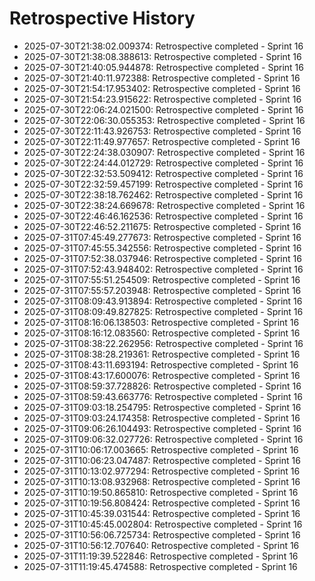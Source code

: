 # Retrospective History

- 2025-07-30T21:38:02.009374: Retrospective completed - Sprint 16
- 2025-07-30T21:38:08.388613: Retrospective completed - Sprint 16
- 2025-07-30T21:40:05.944878: Retrospective completed - Sprint 16
- 2025-07-30T21:40:11.972388: Retrospective completed - Sprint 16
- 2025-07-30T21:54:17.953402: Retrospective completed - Sprint 16
- 2025-07-30T21:54:23.915622: Retrospective completed - Sprint 16
- 2025-07-30T22:06:24.021500: Retrospective completed - Sprint 16
- 2025-07-30T22:06:30.055353: Retrospective completed - Sprint 16
- 2025-07-30T22:11:43.926753: Retrospective completed - Sprint 16
- 2025-07-30T22:11:49.977657: Retrospective completed - Sprint 16
- 2025-07-30T22:24:38.030907: Retrospective completed - Sprint 16
- 2025-07-30T22:24:44.012729: Retrospective completed - Sprint 16
- 2025-07-30T22:32:53.509412: Retrospective completed - Sprint 16
- 2025-07-30T22:32:59.457199: Retrospective completed - Sprint 16
- 2025-07-30T22:38:18.762462: Retrospective completed - Sprint 16
- 2025-07-30T22:38:24.669678: Retrospective completed - Sprint 16
- 2025-07-30T22:46:46.162536: Retrospective completed - Sprint 16
- 2025-07-30T22:46:52.211675: Retrospective completed - Sprint 16
- 2025-07-31T07:45:49.277673: Retrospective completed - Sprint 16
- 2025-07-31T07:45:55.342556: Retrospective completed - Sprint 16
- 2025-07-31T07:52:38.037946: Retrospective completed - Sprint 16
- 2025-07-31T07:52:43.948402: Retrospective completed - Sprint 16
- 2025-07-31T07:55:51.254509: Retrospective completed - Sprint 16
- 2025-07-31T07:55:57.203948: Retrospective completed - Sprint 16
- 2025-07-31T08:09:43.913894: Retrospective completed - Sprint 16
- 2025-07-31T08:09:49.827825: Retrospective completed - Sprint 16
- 2025-07-31T08:16:06.138503: Retrospective completed - Sprint 16
- 2025-07-31T08:16:12.083560: Retrospective completed - Sprint 16
- 2025-07-31T08:38:22.262956: Retrospective completed - Sprint 16
- 2025-07-31T08:38:28.219361: Retrospective completed - Sprint 16
- 2025-07-31T08:43:11.693194: Retrospective completed - Sprint 16
- 2025-07-31T08:43:17.600076: Retrospective completed - Sprint 16
- 2025-07-31T08:59:37.728826: Retrospective completed - Sprint 16
- 2025-07-31T08:59:43.663776: Retrospective completed - Sprint 16
- 2025-07-31T09:03:18.254795: Retrospective completed - Sprint 16
- 2025-07-31T09:03:24.174358: Retrospective completed - Sprint 16
- 2025-07-31T09:06:26.104493: Retrospective completed - Sprint 16
- 2025-07-31T09:06:32.027726: Retrospective completed - Sprint 16
- 2025-07-31T10:06:17.003665: Retrospective completed - Sprint 16
- 2025-07-31T10:06:23.047487: Retrospective completed - Sprint 16
- 2025-07-31T10:13:02.977294: Retrospective completed - Sprint 16
- 2025-07-31T10:13:08.932968: Retrospective completed - Sprint 16
- 2025-07-31T10:19:50.865810: Retrospective completed - Sprint 16
- 2025-07-31T10:19:56.808424: Retrospective completed - Sprint 16
- 2025-07-31T10:45:39.031544: Retrospective completed - Sprint 16
- 2025-07-31T10:45:45.002804: Retrospective completed - Sprint 16
- 2025-07-31T10:56:06.725734: Retrospective completed - Sprint 16
- 2025-07-31T10:56:12.707640: Retrospective completed - Sprint 16
- 2025-07-31T11:19:39.522846: Retrospective completed - Sprint 16
- 2025-07-31T11:19:45.474588: Retrospective completed - Sprint 16
